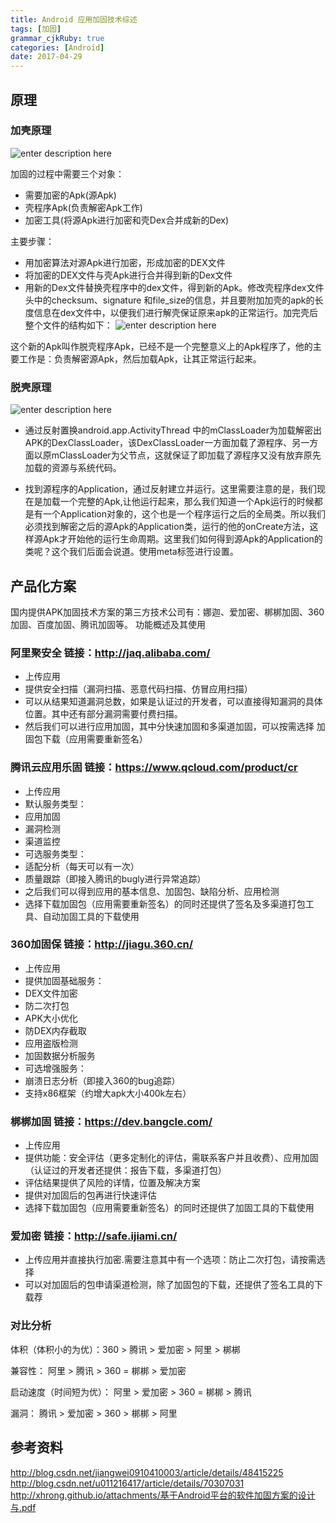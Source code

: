 ```yaml
---
title: Android 应用加固技术综述
tags: [加固]
grammar_cjkRuby: true
categories: [Android]
date: 2017-04-29
---
```


## 原理

### 加壳原理

![enter description here][1]

加固的过程中需要三个对象：

- 需要加密的Apk(源Apk)
- 壳程序Apk(负责解密Apk工作)
- 加密工具(将源Apk进行加密和壳Dex合并成新的Dex)

主要步骤：

- 用加密算法对源Apk进行加密，形成加密的DEX文件
- 将加密的DEX文件与壳Apk进行合并得到新的Dex文件
- 用新的Dex文件替换壳程序中的dex文件，得到新的Apk。修改壳程序dex文件头中的checksum、signature 和file_size的信息，并且要附加加壳的apk的长度信息在dex文件中，以便我们进行解壳保证原来apk的正常运行。加完壳后整个文件的结构如下：
![enter description here][2]


这个新的Apk叫作脱壳程序Apk，已经不是一个完整意义上的Apk程序了，他的主要工作是：负责解密源Apk，然后加载Apk，让其正常运行起来。

### 脱壳原理

![enter description here][3]


- 通过反射置换android.app.ActivityThread 中的mClassLoader为加载解密出APK的DexClassLoader，该DexClassLoader一方面加载了源程序、另一方面以原mClassLoader为父节点，这就保证了即加载了源程序又没有放弃原先加载的资源与系统代码。

- 找到源程序的Application，通过反射建立并运行。这里需要注意的是，我们现在是加载一个完整的Apk,让他运行起来，那么我们知道一个Apk运行的时候都是有一个Application对象的，这个也是一个程序运行之后的全局类。所以我们必须找到解密之后的源Apk的Application类，运行的他的onCreate方法，这样源Apk才开始他的运行生命周期。这里我们如何得到源Apk的Application的类呢？这个我们后面会说道。使用meta标签进行设置。


## 产品化方案
国内提供APK加固技术方案的第三方技术公司有：娜迦、爱加密、梆梆加固、360加固、百度加固、腾讯加固等。
功能概述及其使用

###  阿里聚安全 链接：http://jaq.alibaba.com/

 - 上传应用 
 - 提供安全扫描（漏洞扫描、恶意代码扫描、仿冒应用扫描）
 -  可以从结果知道漏洞总数，如果是认证过的开发者，可以直接得知漏洞的具体位置。其中还有部分漏洞需要付费扫描。
 -  然后我们可以进行应用加固，其中分快速加固和多渠道加固，可以按需选择 加固包下载（应用需要重新签名）

### 腾讯云应用乐固 链接：https://www.qcloud.com/product/cr

 - 上传应用
 - 默认服务类型：
 - 应用加固
 - 漏洞检测
 - 渠道监控
 - 可选服务类型：
 - 适配分析（每天可以有一次）
 - 质量跟踪（即接入腾讯的bugly进行异常追踪）
 - 之后我们可以得到应用的基本信息、加固包、缺陷分析、应用检测
 - 选择下载加固包（应用需要重新签名）的同时还提供了签名及多渠道打包工具、自动加固工具的下载使用

### 360加固保 链接：http://jiagu.360.cn/

 - 上传应用
 - 提供加固基础服务：
 - DEX文件加密
 - 防二次打包
 - APK大小优化
 - 防DEX内存截取
 - 应用盗版检测
 - 加固数据分析服务
 - 可选增强服务：
 - 崩溃日志分析（即接入360的bug追踪）
 - 支持x86框架（约增大apk大小400k左右）
 
###  梆梆加固 链接：https://dev.bangcle.com/

 - 上传应用
 - 提供功能：安全评估（更多定制化的评估，需联系客户并且收费）、应用加固（认证过的开发者还提供：报告下载，多渠道打包）
 - 评估结果提供了风险的详情，位置及解决方案
 - 提供对加固后的包再进行快速评估
 - 选择下载加固包（应用需要重新签名）的同时还提供了加固工具的下载使用

### 爱加密 链接：http://safe.ijiami.cn/

 - 上传应用并直接执行加密.需要注意其中有一个选项：防止二次打包，请按需选择
 - 可以对加固后的包申请渠道检测，除了加固包的下载，还提供了签名工具的下载荐

### 对比分析
体积（体积小的为优）：360 > 腾讯 > 爱加密 > 阿里 > 梆梆

兼容性： 阿里 > 腾讯 > 360 = 梆梆 > 爱加密

启动速度（时间短为优）： 阿里 > 爱加密 > 360 = 梆梆 > 腾讯

漏洞： 腾讯 > 爱加密 > 360 > 梆梆 > 阿里

## 参考资料
http://blog.csdn.net/jiangwei0910410003/article/details/48415225
http://blog.csdn.net/u011216417/article/details/70307031
 http://xhrong.github.io/attachments/基于Android平台的软件加固方案的设计与.pdf

  [1]: ./images/a.png " "
  [2]: ./images/1495439630287.jpg " "
  [3]: ./images/1495439952933.jpg " "

